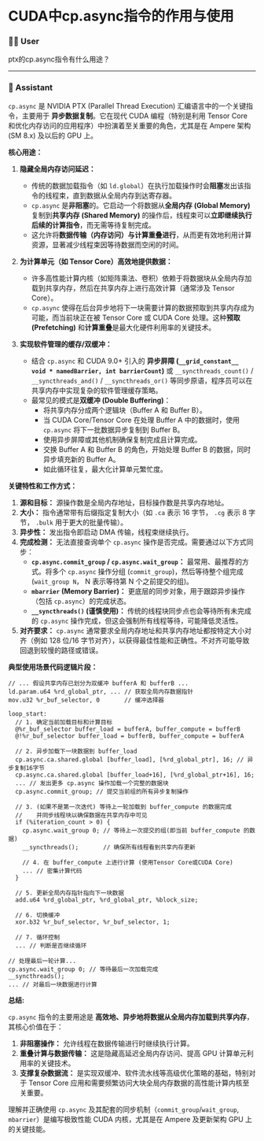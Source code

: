 # CUDA中cp.async指令的作用与使用

### 🧑‍💻 User

ptx的cp.async指令有什么用途？

---

### 🤖 Assistant

`cp.async` 是 NVIDIA PTX (Parallel Thread Execution) 汇编语言中的一个关键指令，主要用于 **异步数据复制**。它在现代 CUDA 编程（特别是利用 Tensor Core 和优化内存访问的应用程序）中扮演着至关重要的角色，尤其是在 Ampere 架构 (SM 8.x) 及以后的 GPU 上。

**核心用途：**

1.  **隐藏全局内存访问延迟：**
    *   传统的数据加载指令（如 `ld.global`）在执行加载操作时会**阻塞**发出该指令的线程束，直到数据从全局内存到达寄存器。
    *   `cp.async` 是**非阻塞**的。它启动一个将数据从**全局内存 (Global Memory)** 复制到**共享内存 (Shared Memory)** 的操作后，线程束可以**立即继续执行后续的计算指令**，而无需等待复制完成。
    *   这允许将**数据传输（内存访问）与计算重叠进行**，从而更有效地利用计算资源，显著减少线程束因等待数据而空闲的时间。

2.  **为计算单元（如 Tensor Core）高效地提供数据：**
    *   许多高性能计算内核（如矩阵乘法、卷积）依赖于将数据块从全局内存加载到共享内存，然后在共享内存上进行高效计算（通常涉及 Tensor Core）。
    *   `cp.async` 使得在后台异步地将下一块需要计算的数据预取到共享内存成为可能，而当前块正在被 Tensor Core 或 CUDA Core 处理。这种**预取 (Prefetching)** 和**计算重叠**是最大化硬件利用率的关键技术。

3.  **实现软件管理的缓存/双缓冲：**
    *   结合 `cp.async` 和 CUDA 9.0+ 引入的 **异步屏障 (`__grid_constant__ void * namedBarrier, int barrierCount`)** 或 `__syncthreads_count()` / `__syncthreads_and()` / `__syncthreads_or()` 等同步原语，程序员可以在共享内存中实现复杂的软件管理缓存策略。
    *   最常见的模式是**双缓冲 (Double Buffering)**：
        *   将共享内存分成两个逻辑块（Buffer A 和 Buffer B）。
        *   当 CUDA Core/Tensor Core 在处理 Buffer A 中的数据时，使用 `cp.async` 将下一批数据异步复制到 Buffer B。
        *   使用异步屏障或其他机制确保复制完成且计算完成。
        *   交换 Buffer A 和 Buffer B 的角色，开始处理 Buffer B 的数据，同时异步填充新的 Buffer A。
        *   如此循环往复，最大化计算单元繁忙度。

**关键特性和工作方式：**

1.  **源和目标：** 源操作数是全局内存地址，目标操作数是共享内存地址。
2.  **大小：** 指令通常带有后缀指定复制大小（如 `.ca` 表示 16 字节， `.cg` 表示 8 字节， `.bulk` 用于更大的批量传输）。
3.  **异步性：** 发出指令即启动 DMA 传输，线程束继续执行。
4.  **完成检测：** 无法直接查询单个 `cp.async` 操作是否完成。需要通过以下方式同步：
    *   **`cp.async.commit_group` / `cp.async.wait_group`：** 最常用、最推荐的方式。将多个 `cp.async` 操作分组 (`commit_group`)，然后等待整个组完成 (`wait_group N`， N 表示等待第 N 个之前提交的组)。
    *   **`mbarrier` (Memory Barrier)：** 更底层的同步对象，用于跟踪异步操作（包括 `cp.async`）的完成状态。
    *   **`__syncthreads()` (谨慎使用)：** 传统的线程块同步点也会等待所有未完成的 `cp.async` 操作完成，但这会强制所有线程等待，可能降低灵活性。
5.  **对齐要求：** `cp.async` 通常要求全局内存地址和共享内存地址都按特定大小对齐（例如 128 位/16 字节对齐），以获得最佳性能和正确性。不对齐可能导致回退到较慢的路径或错误。

**典型使用场景代码逻辑片段：**

```ptx
// ... 假设共享内存已划分为双缓冲 bufferA 和 bufferB ...
ld.param.u64 %rd_global_ptr, ... // 获取全局内存数据指针
mov.u32 %r_buf_selector, 0       // 缓冲选择器

loop_start:
  // 1. 确定当前加载目标和计算目标
  @%r_buf_selector buffer_load = bufferA, buffer_compute = bufferB
  @!%r_buf_selector buffer_load = bufferB, buffer_compute = bufferA

  // 2. 异步加载下一块数据到 buffer_load
  cp.async.ca.shared.global [buffer_load], [%rd_global_ptr], 16; // 异步复制16字节
  cp.async.ca.shared.global [buffer_load+16], [%rd_global_ptr+16], 16;
  ... // 发出更多 cp.async 操作加载一个完整的数据块
  cp.async.commit_group; // 提交当前组的所有异步复制操作

  // 3. (如果不是第一次迭代) 等待上一轮加载到 buffer_compute 的数据完成
  //    并同步线程块以确保数据在共享内存中可见
  if (%iteration_count > 0) {
    cp.async.wait_group 0; // 等待上一次提交的组(即当前 buffer_compute 的数据)
    __syncthreads();       // 确保所有线程看到共享内存更新

    // 4. 在 buffer_compute 上进行计算 (使用Tensor Core或CUDA Core)
    ... // 密集计算代码
  }

  // 5. 更新全局内存指针指向下一块数据
  add.u64 %rd_global_ptr, %rd_global_ptr, %block_size;

  // 6. 切换缓冲
  xor.b32 %r_buf_selector, %r_buf_selector, 1;

  // 7. 循环控制
  ... // 判断是否继续循环

// 处理最后一轮计算...
cp.async.wait_group 0; // 等待最后一次加载完成
__syncthreads();
... // 对最后一块数据进行计算
```

**总结:**

`cp.async` 指令的主要用途是 **高效地、异步地将数据从全局内存加载到共享内存**，其核心价值在于：

1.  **非阻塞操作：** 允许线程在数据传输进行时继续执行计算。
2.  **重叠计算与数据传输：** 这是隐藏高延迟全局内存访问、提高 GPU 计算单元利用率的关键技术。
3.  **支撑复杂数据流：** 是实现双缓冲、软件流水线等高级优化策略的基础，特别对于 Tensor Core 应用和需要频繁访问大块全局内存数据的高性能计算内核至关重要。

理解并正确使用 `cp.async` 及其配套的同步机制（`commit_group`/`wait_group`, `mbarrier`）是编写极致性能 CUDA 内核，尤其是在 Ampere 及更新架构 GPU 上的关键技能。